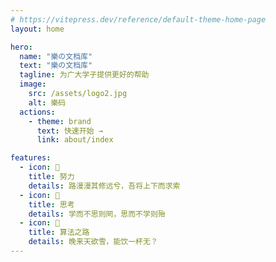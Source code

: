```yaml
---
# https://vitepress.dev/reference/default-theme-home-page
layout: home

hero:
  name: "樂の文档库"
  text: "樂の文档库"
  tagline: 为广大学子提供更好的帮助
  image:
    src: /assets/logo2.jpg
    alt: 樂码
  actions:
    - theme: brand
      text: 快速开始 →
      link: about/index

features:
  - icon: 🧗
    title: 努力
    details: 路漫漫其修远兮，吾将上下而求索
  - icon: 🤔
    title: 思考
    details: 学而不思则罔，思而不学则殆
  - icon: 🍻
    title: 算法之路
    details: 晚来天欲雪，能饮一杯无？
---
```


<DataPanel />
<Confetti />
